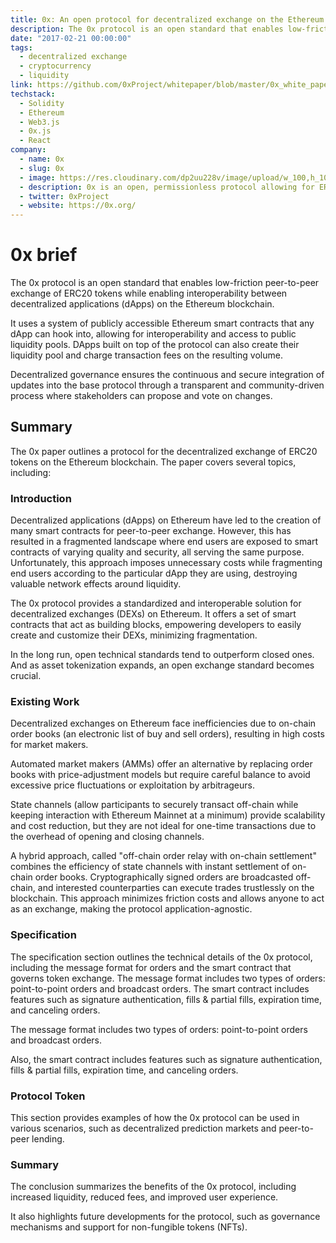 ```yaml
---
title: 0x: An open protocol for decentralized exchange on the Ethereum blockchain.
description: The 0x protocol is an open standard that enables low-friction peer-to-peer exchange of ERC20 tokens on the Ethereum blockchain.
date: "2017-02-21 00:00:00"
tags:
  - decentralized exchange
  - cryptocurrency
  - liquidity
link: https://github.com/0xProject/whitepaper/blob/master/0x_white_paper.pdf
techstack:
  - Solidity
  - Ethereum
  - Web3.js
  - 0x.js
  - React
company:
  - name: 0x
  - slug: 0x
  - image: https://res.cloudinary.com/dp2uu228v/image/upload/w_100,h_100,c_fill,dpr_2.0,f_auto/so0wosij8fqzmox2cqrt
  - description: 0x is an open, permissionless protocol allowing for ERC20 tokens to be traded on the Ethereum blockchain
  - twitter: 0xProject
  - website: https://0x.org/
---
```


# 0x brief

The 0x protocol is an open standard that enables low-friction peer-to-peer exchange of ERC20 tokens while enabling interoperability between decentralized applications (dApps) on the Ethereum blockchain. 

It uses a system of publicly accessible Ethereum smart contracts that any dApp can hook into, allowing for interoperability and access to public liquidity pools. DApps built on top of the protocol can also create their liquidity pool and charge transaction fees on the resulting volume. 

Decentralized governance ensures the continuous and secure integration of updates into the base protocol through a transparent and community-driven process where stakeholders can propose and vote on changes.

## Summary

The 0x paper outlines a protocol for the decentralized exchange of ERC20 tokens on the Ethereum blockchain. The paper covers several topics, including:

### Introduction

Decentralized applications (dApps) on Ethereum have led to the creation of many smart contracts for peer-to-peer exchange. However, this has resulted in a fragmented landscape where end users are exposed to smart contracts of varying quality and security, all serving the same purpose. Unfortunately, this approach imposes unnecessary costs while fragmenting end users according to the particular dApp they are using, destroying valuable network effects around liquidity.

The 0x protocol provides a standardized and interoperable solution for decentralized exchanges (DEXs) on Ethereum. It offers a set of smart contracts that act as building blocks, empowering developers to easily create and customize their DEXs, minimizing fragmentation.

In the long run, open technical standards tend to outperform closed ones. And as asset tokenization expands, an open exchange standard becomes crucial. 

### Existing Work

Decentralized exchanges on Ethereum face inefficiencies due to on-chain order books (an electronic list of buy and sell orders), resulting in high costs for market makers. 

Automated market makers (AMMs) offer an alternative by replacing order books with price-adjustment models but require careful balance to avoid excessive price fluctuations or exploitation by arbitrageurs.

State channels (allow participants to securely transact off-chain while keeping interaction with Ethereum Mainnet at a minimum) provide scalability and cost reduction, but they are not ideal for one-time transactions due to the overhead of opening and closing channels.

A hybrid approach, called "off-chain order relay with on-chain settlement" combines the efficiency of state channels with instant settlement of on-chain order books. Cryptographically signed orders are broadcasted off-chain, and interested counterparties can execute trades trustlessly on the blockchain. This approach minimizes friction costs and allows anyone to act as an exchange, making the protocol application-agnostic.

### Specification

The specification section outlines the technical details of the 0x protocol, including the message format for orders and the smart contract that governs token exchange. The message format includes two types of orders: point-to-point orders and broadcast orders. The smart contract includes features such as signature authentication, fills & partial fills, expiration time, and canceling orders.

The message format includes two types of orders: point-to-point orders and broadcast orders.

Also, the smart contract includes features such as signature authentication, fills & partial fills, expiration time, and canceling orders.

### Protocol Token

This section provides examples of how the 0x protocol can be used in various scenarios, such as decentralized prediction markets and peer-to-peer lending.

### Summary

The conclusion summarizes the benefits of the 0x protocol, including increased liquidity, reduced fees, and improved user experience. 

It also highlights future developments for the protocol, such as governance mechanisms and support for non-fungible tokens (NFTs).
